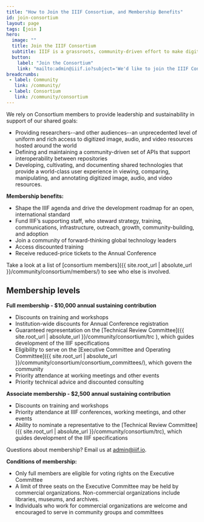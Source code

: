 ```yaml
---
title: "How to Join the IIIF Consortium, and Membership Benefits"
id: join-consortium
layout: page
tags: [join ]
hero:
  image: ""
  title: Join the IIIF Consortium
  subtitle: IIIF is a grassroots, community-driven effort to make digital image and audio/visual resource delivery more effective and sustainable for institutions and end users.
  button:
    label: "Join the Consortium"
    link: "mailto:admin@iiif.io?subject='We'd like to join the IIIF Consortium"
breadcrumbs:
 - label: Community
   link: /community/
 - label: Consortium
   link: /community/consortium
---
```


We rely on Consortium members to provide leadership and sustainability in support of our shared goals:

*   Providing researchers--and other audiences--an unprecedented level of uniform and rich access to digitized image, audio, and video resources hosted around the world
*   Defining and maintaining a community-driven set of APIs that support interoperability between repositories
*   Developing, cultivating, and documenting shared technologies that provide a world-class user experience in viewing, comparing, manipulating, and annotating digitized image, audio, and video resources.

**Membership benefits:**

*   Shape the IIIF agenda and drive the development roadmap for an open, international standard
*   Fund IIIF’s supporting staff, who steward strategy, training, communications, infrastructure, outreach, growth, community-building, and adoption
*   Join a community of forward-thinking global technology leaders
*   Access discounted training
*   Receive reduced-price tickets to the Annual Conference

Take a look at a list of [consortium members]({{ site.root_url | absolute_url }}/community/consortium/members/) to see who else is involved.

## Membership levels

**Full membership - $10,000 annual sustaining contribution**

*   Discounts on training and workshops
*   Institution-wide discounts for Annual Conference registration
*   Guaranteed representation on the [Technical Review Committee]({{ site.root_url | absolute_url }}/community/consortium/trc ), which guides development of the IIIF specifications
*   Eligibility to serve on the [Executive Committee and Operating Committee]({{ site.root_url | absolute_url }}/community/consortium/consortium_committees/), which govern the community
*   Priority attendance at working meetings and other events
*   Priority technical advice and discounted consulting

**Associate membership - $2,500 annual sustaining contribution**

*   Discounts on training and workshops
*   Priority attendance at IIIF conferences, working meetings, and other events
*   Ability to nominate a representative to the [Technical Review Committee]({{ site.root_url | absolute_url }}/community/consortium/trc), which guides development of the IIIF specifications

Questions about membership? Email us at [admin@iiif.io](mailto:admin@iiif.io).

**Conditions of membership:**
*   Only full members are eligible for voting rights on the Executive Committee
*   A limit of three seats on the Executive Committee may be held by commercial organizations. Non-commercial organizations include libraries, museums, and archives.
*   Individuals who work for commercial organizations are welcome and encouraged to serve in community groups and committees
